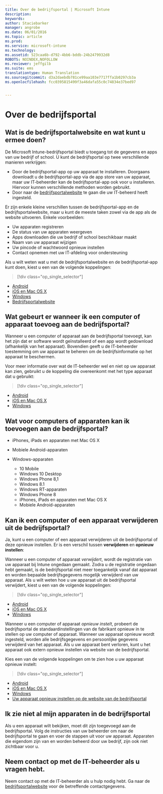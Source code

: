 ```yaml
---
title: Over de bedrijfsportal | Microsoft Intune
description: 
keywords: 
author: Staciebarker
manager: angrobe
ms.date: 06/01/2016
ms.topic: article
ms.prod: 
ms.service: microsoft-intune
ms.technology: 
ms.assetid: 523caa6b-d792-4bb6-bddb-24b2479932d8
ROBOTS: NOINDEX,NOFOLLOW
ms.reviewer: jeffgilb
ms.suite: ems
translationtype: Human Translation
ms.sourcegitcommit: d3a2daebdb781ce99aa103e7717ffa1b0297cb3a
ms.openlocfilehash: fcc0395815499f3a46dafa55c0c74834e37bed97


---
```


# Over de bedrijfsportal

## Wat is de bedrijfsportalwebsite en wat kunt u ermee doen?
De Microsoft Intune-bedrijfsportal biedt u toegang tot de gegevens en apps van uw bedrijf of school. U kunt de bedrijfsportal op twee verschillende manieren verkrijgen:

- Door de bedrijfsportal-app op uw apparaat te installeren. Doorgaans downloadt u de bedrijfsportal-app via de app store van uw apparaat, maar uw IT-beheerder kan de bedrijfsportal-app ook voor u installeren. Hiervoor kunnen verschillende methoden worden gebruikt.
- Door naar de [bedrijfsportalwebsite](http://portal.manage.microsoft.com) te gaan die uw IT-beheerd heeft ingesteld.

Er zijn enkele kleine verschillen tussen de bedrijfsportal-app en de bedrijfsportalwebsite, maar u kunt de meeste taken zowel via de app als de website uitvoeren. Enkele voorbeelden:

- Uw apparaten registreren
- De status van uw apparaten weergeven
- Apps downloaden die uw bedrijf of school beschikbaar maakt
- Naam van uw apparaat wijzigen
- Uw pincode of wachtwoord opnieuw instellen
- Contact opnemen met uw IT-afdeling voor ondersteuning

Als u wilt weten wat u met de bedrijfsportalwebsite en de bedrijfsportal-app kunt doen, kiest u een van de volgende koppelingen:

> [!div class="op_single_selector"]
- [Android](using-your-android-device-with-intune.md)
- [iOS en Mac OS X](using-your-ios-or-mac-os-x-device-with-intune.md)
- [Windows](using-your-windows-device-with-intune.md)
- [Bedrijfsportalwebsite](using-the-intune-company-portal-website.md)

## Wat gebeurt er wanneer ik een computer of apparaat toevoeg aan de bedrijfsportal?
Wanneer u een computer of apparaat aan de bedrijfsportal toevoegt, kan het zijn dat er software wordt geïnstalleerd of een app wordt gedownload (afhankelijk van het apparaat).  Bovendien geeft u de IT-beheerder toestemming om uw apparaat te beheren om de bedrijfsinformatie op het apparaat te beschermen.

Voor meer informatie over wat de IT-beheerder wel en niet op uw apparaat kan zien, gebruikt u de koppeling die overeenkomt met het type apparaat dat u gebruikt:

> [!div class="op_single_selector"]
- [Android](what-happens-if-you-install-the-company-portal-app-and-enroll-your-device-in-intune-android.md)
- [iOS en Mac OS X](what-happens-if-you-install-the-company-portal-app-and-enroll-your-device-in-intune-ios.md)
- [Windows](what-can-your-it-administrator-see-when-you-enroll-your-device-in-intune-windows.md)

## Wat voor computers of apparaten kan ik toevoegen aan de bedrijfsportal?

-   iPhones, iPads en apparaten met Mac OS X

-   Mobiele Android-apparaten

-   Windows-apparaten
    -   10 Mobile
    -   Windows 10 Desktop
    -   Windows Phone 8,1
    -   Windows 8.1
    -   Windows RT-apparaten
    -   Windows Phone 8
    -   iPhones, iPads en apparaten met Mac OS X
    -   Mobiele Android-apparaten


## Kan ik een computer of een apparaat verwijderen uit de bedrijfsportal?
Ja, kunt u een computer of een apparaat verwijderen uit de bedrijfsportal of deze opnieuw instellen. Er is een verschil tussen **verwijderen** en **opnieuw instellen**:

Wanneer u een computer of apparaat *verwijdert*, wordt de registratie van uw apparaat bij Intune ongedaan gemaakt. Zodra u de registratie ongedaan hebt gemaakt, is de bedrijfsportal niet meer toegankelijk vanaf dat apparaat en worden bepaalde bedrijfsgegevens mogelijk verwijderd van uw apparaat. Als u wilt weten hoe u uw apparaat uit de bedrijfsportal verwijdert, kiest u een van de volgende koppelingen:

> [!div class="op_single_selector"]
- [Android](unenroll-your-device-from-intune-android.md)
- [iOS en Mac OS X](unenroll-your-device-from-intune-ios.md)
- [Windows](unenroll-your-device-from-intune-windows.md)

Wanneer u een computer of apparaat *opnieuw instelt*, probeert de bedrijfsportal de standaardinstellingen van de fabrikant opnieuw in te stellen op uw computer of apparaat. Wanneer uw apparaat opnieuw wordt ingesteld, worden alle bedrijfsgegevens en persoonlijke gegevens verwijderd van het apparaat. Als u uw apparaat bent verloren, kunt u het apparaat ook extern opnieuw instellen via website van de bedrijfsportal.

Kies een van de volgende koppelingen om te zien hoe u uw apparaat opnieuw instelt:

> [!div class="op_single_selector"]
- [Android](reset-erase-your-lost-or-stolen-device-android.md)
- [iOS en Mac OS X](reset-erase-your-lost-or-stolen-device-ios.md)
- [Windows](reset-erase-your-lost-or-stolen-device-windows.md)
- [Uw apparaat opnieuw instellen op de website van de bedrijfsportal](reset-your-device-cpwebsite.md)

## Ik zie niet al mijn apparaten in de bedrijfsportal
Als u een apparaat wilt bekijken, moet dit zijn toegevoegd aan de bedrijfsportal. Volg de instructies van uw beheerder om naar de bedrijfsportal te gaan en voer de stappen uit voor uw apparaat. Apparaten die eigendom zijn van en worden beheerd door uw bedrijf, zijn ook niet zichtbaar voor u.

## Neem contact op met de IT-beheerder als u vragen hebt.
Neem contact op met de IT-beheerder als u hulp nodig hebt. Ga naar de [bedrijfsportalwebsite](http://portal.manage.microsoft.com) voor de betreffende contactgegevens.



<!--HONumber=Aug16_HO4-->


